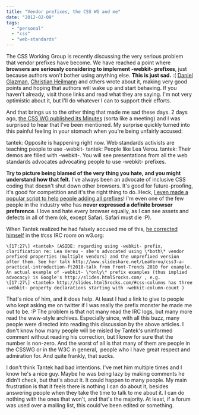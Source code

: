 ```yaml
---
title: "Vendor prefixes, the CSS WG and me"
date: "2012-02-09"
tags:
  - "personal"
  - "css"
  - "web-standards"
---
```


The CSS Working Group is recently discussing the very serious problem that vendor prefixes have become. We have reached a point where **browsers are seriously considering to implement -webkit- prefixes**, just because authors won't bother using anything else. **This is just sad.** :( [Daniel Glazman](http://www.glazman.org/weblog/dotclear/index.php?post/2012/02/09/CALL-FOR-ACTION:-THE-OPEN-WEB-NEEDS-YOU-NOW), [Christian Heilmann](http://christianheilmann.com/2012/02/09/now-vendor-prefixes-have-become-a-problem-want-to-help-fix-it/) and others wrote about it, making very good points and hoping that authors will wake up and start behaving. If you haven't already, visit those links and read what they are saying. I'm not very optimistic about it, but I'll do whatever I can to support their efforts.

And that brings us to the other thing that made me sad these days. 2 days ago, [the CSS WG published its Minutes](http://lists.w3.org/Archives/Public/www-style/2012Feb/0313.html) (sorta like a meeting) and I was surprised to hear that I've been mentioned. My surprise quickly turned into this painful feeling in your stomach when you're being unfairly accused:

tantek: Opposite is happening right now. Web standards activists are teaching
 people to use -webkit-
tantek: People like Lea Verou.
tantek: Their demos are filled with -webkit-. You will see presentations
 from all the web standards advocates advocating people to use
 -webkit- prefixes.

**Try to picture being blamed of the very thing you hate, and you might understand how that felt.** I've always been an advocate of inclusive CSS coding that doesn't shut down other browsers. It's good for future-proofing, it's good for competition and it's the right thing to do. Heck, [I even made a popular script to help people adding all prefixes](http://leaverou.github.com/prefixfree/)! I'm even one of the few people in the industry who has **never expressed a definite browser preference**. I love and hate every browser equally, as I can see assets and defects in all of them (ok, except Safari. Safari must die :P).

When Tantek realized he had falsely accused me of this, [he corrected himself](http://krijnhoetmer.nl/irc-logs/css/20120207#l-1066) in the #css IRC room on w3.org:

```
\[17:27\] <tantek> (ASIDE: regarding using -webkit- prefix, clarification re: Lea Verou - she's advocated using \*both\* vendor prefixed properties (multiple vendors) and the unprefixed version after them. See her talk http://www.slideshare.net/LeaVerou/css3-a-practical-introduction-ft2010-talk from Front-Trends 2010 for example. An actual example of -webkit- \*only\* prefix examples (thus implied advocacy) is Google's http://slides.html5rocks.com/ , e.g.
\[17:27\] <tantek> http://slides.html5rocks.com/#css-columns has three -webkit- property declarations starting with -webkit-column-count )
```

That's nice of him, and it does help. At least I had a link to give to people who kept asking me on twitter if I was really the prefix monster he made me out to be. :P The problem is that not many read the IRC logs, but many more read the www-style archives. Especially since, with all this buzz, many people were directed into reading this discussion by the above articles. I don't know how many people will be misled by Tantek's uninformed comment without reading his correction, but I know for sure that the number is non-zero. And the worst of all is that many of them are people in the CSSWG or in the W3C in general,  people who I have great respect and admiration for. And quite frankly, that sucks.

I don't think Tantek had bad intentions. I've met him multiple times and I know he's a nice guy. Maybe he was being lazy by making comments he didn't check, but that's about it. It could happen to many people. My main frustration is that it feels there is nothing I can do about it, besides answering people when they take the time to talk to me about it. I can do nothing with the ones that won't, and that's the majority. At least, if a forum was used over a mailing list, this could've been edited or something.
